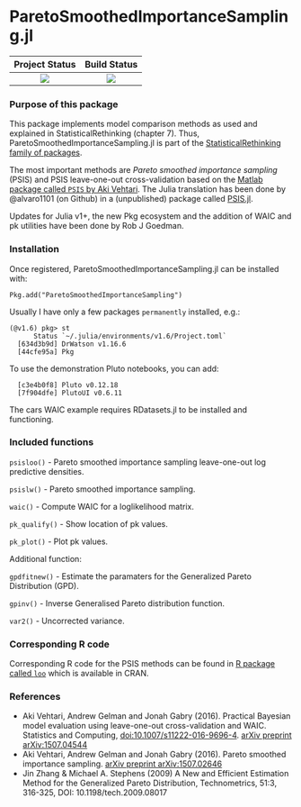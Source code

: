 # ParetoSmoothedImportanceSampling.jl

| **Project Status**                                                               |  **Build Status**                                                                                |
|:-------------------------------------------------------------------------------:|:-----------------------------------------------------------------------------------------------:|
|![][project-status-img] | ![][CI-build] |


### Purpose of this package

This package implements model comparison methods as used and explained in StatisticalRethinking (chapter 7). Thus, ParetoSmoothedImportanceSampling.jl is part of the [StatisticalRethinking family of packages](https://github.com/StatisticalRethinkingJulia/StatisticalRethinking.jl).

The most important methods are *Pareto smoothed importance sampling* (PSIS) and
PSIS leave-one-out cross-validation based on the [Matlab package called `PSIS` by Aki Vehtari](https://github.com/avehtari/PSIS.git). The Julia translation has been done by @alvaro1101 (on Github) in a (unpublished) package called [PSIS.jl](https://github.com/alvaro1101/PSIS.jl).

Updates for Julia v1+, the new Pkg ecosystem and the addition of WAIC and pk utilities have been done by Rob J Goedman.

### Installation

Once registered, ParetoSmoothedImportanceSampling.jl can be installed with:
```
Pkg.add("ParetoSmoothedImportanceSampling")
```

Usually I have only a few packages `permanently` installed, e.g.:
```
(@v1.6) pkg> st
      Status `~/.julia/environments/v1.6/Project.toml`
  [634d3b9d] DrWatson v1.16.6
  [44cfe95a] Pkg
```
To use the demonstration Pluto notebooks, you can add:
```
  [c3e4b0f8] Pluto v0.12.18
  [7f904dfe] PlutoUI v0.6.11
```
The cars WAIC example requires RDatasets.jl to be installed and functioning.

### Included functions

`psisloo()` -
    Pareto smoothed importance sampling leave-one-out log predictive densities.

`psislw()` -
    Pareto smoothed importance sampling.

`waic()` -
    Compute WAIC for a loglikelihood matrix.

`pk_qualify()` -
    Show location of pk values.

`pk_plot()` -
    Plot pk values.

Additional function:

`gpdfitnew()` -
    Estimate the paramaters for the Generalized Pareto Distribution (GPD).

`gpinv()` -
    Inverse Generalised Pareto distribution function.

`var2()` -
    Uncorrected variance.

### Corresponding R code

Corresponding R code for the PSIS methods can be found in [R package called
`loo`](https://github.com/stan-dev/loo) which is available in CRAN.
                 
### References

- Aki Vehtari, Andrew Gelman and Jonah Gabry (2016). Practical
  Bayesian model evaluation using leave-one-out cross-validation
  and WAIC. Statistics and Computing, [doi:10.1007/s11222-016-9696-4](http://dx.doi.org/10.1007/s11222-016-9696-4). [arXiv preprint arXiv:1507.04544](http://arxiv.org/abs/1507.04544)
- Aki Vehtari, Andrew Gelman and Jonah Gabry (2016). Pareto
  smoothed importance sampling. [arXiv preprint arXiv:1507.02646](http://arxiv.org/abs/1507.02646)
- Jin Zhang & Michael A. Stephens (2009) A New and Efficient
  Estimation Method for the Generalized Pareto Distribution,
  Technometrics, 51:3, 316-325, DOI: 10.1198/tech.2009.08017


[CI-build]: https://github.com/StatisticalRethinkingJulia/ParetoSmoothedImportanceSampling.jl/workflows/CI/badge.svg?branch=master

[issues-url]: https://github.com/StatisticalRethinkingJulia/ParetoSmoothedImportanceSampling.jl/issues

[project-status-img]: https://img.shields.io/badge/lifecycle-wip-orange.svg
